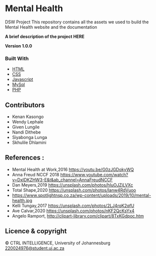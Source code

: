 # Mental Health
DSW Project
This repository contains all the assets we used to build the Mental Health website and the documentation 

**A brief description of the project HERE**

**Version 1.0.0**
### Built With


* [HTML](https://www.w3.org/)
* [CSS](https://www.w3.org/)
* [Javascript](https://www.javascript.com/)
* [MySql](https://www.mysql.com/)
* [PHP](https://www.php.net/)

## Contributors
- Kenan Kasongo 
- Wendy Lephale
- Given Lungile
- Nandi Dithebe
- Siyabonga Lunga
- Skhulile Dhlamini
## References :
   - Mental Health at Work,2016 https://youtu.be/G0zJGDokyWQ
   - Anna Freud NCCF 2018 https://www.youtube.com/watch?v=DxIDKZHW3-E&t&ab_channel=AnnaFreudNCCF
   - Dan Meyers,2019 https://unsplash.com/photos/hluOJZjLVXc
   - Total Shape,2020 https://unsplash.com/photos/Ianw4RdVuoo
   - https://www.spotlightnsp.co.za/wp-content/uploads/2019/10/mental-health.jpg
   - Kelli Tungay,2017 https://unsplash.com/photos/2LJ4rqK2qfU
   - Ave Calvar,2020 https://unsplash.com/photos/nKF2QcKsYx4
   - Angelo Ramport, http://clipart-library.com/clipart/8TxKGdpoc.htm




## Licence & copyright
© CTRL INTELLIGENCE, University of Johannesburg 
220024976@student.uj.ac.za
